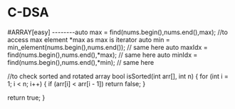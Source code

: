 # C-DSA

#ARRAY[easy]
--------auto max = find(nums.begin(),nums.end(),max); //to access max element *max as max is iterator
        auto min = min_element(nums.begin(),nums.end()); // same here
        auto maxIdx = find(nums.begin(),nums.end(),*max); // same here
        auto minIdx = find(nums.begin(),nums.end(),*min); // same here

//to check sorted and rotated array
bool isSorted(int arr[], int n) {
  for (int i = 1; i < n; i++) {
    if (arr[i] < arr[i - 1])
      return false;
  }

  return true;
}
        
